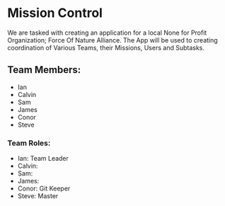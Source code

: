 # Mission Control

We are tasked with creating an application for a local None for Profit Organization; Force Of Nature Alliance. The App will be used to creating coordination of Various Teams, their Missions, Users and Subtasks.  

## Team Members:
* Ian
* Calvin
* Sam
* James
* Conor
* Steve

### Team Roles:
* Ian: Team Leader
* Calvin:
* Sam:
* James:
* Conor: Git Keeper
* Steve: Master
